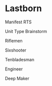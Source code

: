 # Lastborn
Manifest RTS


Unit Type Brainstorm

Riflemen

Sixshooter

Tenbladesman

Engineer

Deep Maker

